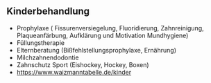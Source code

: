 ## Kinderbehandlung

- Prophylaxe ( Fissurenversiegelung, Fluoridierung, Zahnreinigung, Plaqueanfärbung, Aufklärung und Motivation Mundhygiene)
- Füllungstherapie
- Elternberatung (Bißfehlstellungsprophylaxe, Ernährung)
- Milchzahnendodontie
- Zahnschutz Sport (Eishockey, Hockey, Boxen)
- https://www.waizmanntabelle.de/kinder
